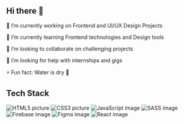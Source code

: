 ## Hi there 👋

 🔭 I’m currently working on Frontend and UI/UX Design Projects
 
 🌱 I’m currently learning Frontend technologies and Design tools
 
 👯 I’m looking to collaborate on challenging projects
 
 🤔 I’m looking for help with internships and gigs
 
 ⚡ Fun fact: Water is dry :hand_over_mouth:

## Tech Stack
 ![HTML5 picture](https://camo.githubusercontent.com/49fbb99f92674cc6825349b154b65aaf4064aec465d61e8e1f9fb99da3d922a1/68747470733a2f2f696d672e736869656c64732e696f2f62616467652f68746d6c352d2532334533344632362e7376673f7374796c653d666f722d7468652d6261646765266c6f676f3d68746d6c35266c6f676f436f6c6f723d7768697465)
 ![CSS3 picture](https://camo.githubusercontent.com/e6b67b27998fca3bccf4c0ee479fc8f9de09d91f389cccfbe6cb1e29c10cfbd7/68747470733a2f2f696d672e736869656c64732e696f2f62616467652f637373332d2532333135373242362e7376673f7374796c653d666f722d7468652d6261646765266c6f676f3d63737333266c6f676f436f6c6f723d7768697465)
 ![JavaScript image](https://camo.githubusercontent.com/aeddc848275a1ffce386dc81c04541654ca07b2c43bbb8ad251085c962672aea/68747470733a2f2f696d672e736869656c64732e696f2f62616467652f6a6176617363726970742d2532333332333333302e7376673f7374796c653d666f722d7468652d6261646765266c6f676f3d6a617661736372697074266c6f676f436f6c6f723d253233463744463145)
 ![SASS image](https://camo.githubusercontent.com/aa2d67d682b7d59cb0955695b192fc1390c9da34e90aa0c63079c411d01a9c66/68747470733a2f2f696d672e736869656c64732e696f2f62616467652f534153532d686f7470696e6b2e7376673f7374796c653d666f722d7468652d6261646765266c6f676f3d53415353266c6f676f436f6c6f723d7768697465)
 ![Firebase image](https://camo.githubusercontent.com/a65fcdf7030d79c00f4c3d8bab84de39107f5777fca4d12f0cb64440015183fe/68747470733a2f2f696d672e736869656c64732e696f2f62616467652f66697265626173652d2532333033394245352e7376673f7374796c653d666f722d7468652d6261646765266c6f676f3d6669726562617365)
 ![Figma image](https://camo.githubusercontent.com/9a8ccd8ae319ddac9934db226e7834d7e1c61a31076e7d7c04ecb5bf352967aa/68747470733a2f2f696d672e736869656c64732e696f2f62616467652f6669676d612d2532334632344531452e7376673f7374796c653d666f722d7468652d6261646765266c6f676f3d6669676d61266c6f676f436f6c6f723d7768697465)
 ![React image](https://camo.githubusercontent.com/ab4c3c731a174a63df861f7b118d6c8a6c52040a021a552628db877bd518fe84/68747470733a2f2f696d672e736869656c64732e696f2f62616467652f72656163742d2532333230323332612e7376673f7374796c653d666f722d7468652d6261646765266c6f676f3d7265616374266c6f676f436f6c6f723d253233363144414642)
  
